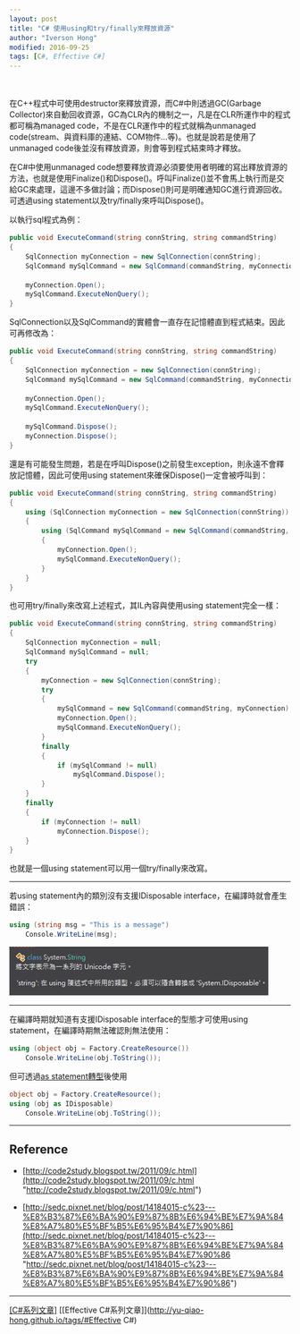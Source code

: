 ```yaml
---
layout: post
title: "C# 使用using和try/finally來釋放資源"
author: "Iverson Hong"
modified: 2016-09-25
tags: [C#, Effective C#]
---
```


　　　　　　　　　　　　　　　　　　　　　　　　　　　　　　　　　　　　　　　　

在C++程式中可使用destructor來釋放資源，而C#中則透過GC(Garbage Collector)來自動回收資源，GC為CLR內的機制之一，凡是在CLR所運作中的程式都可稱為managed code，不是在CLR運作中的程式就稱為unmanaged code(stream、與資料庫的連結、COM物件...等)。也就是說若是使用了unmanaged code後並沒有釋放資源，則會等到程式結束時才釋放。

在C#中使用unmanaged code想要釋放資源必須要使用者明確的寫出釋放資源的方法，也就是使用Finalize()和Dispose()。呼叫Finalize()並不會馬上執行而是交給GC來處理，這邊不多做討論；而Dispose()則可是明確通知GC進行資源回收。可透過using statement以及try/finally來呼叫Dispose()。

以執行sql程式為例：

~~~csharp
public void ExecuteCommand(string connString, string commandString)
{
    SqlConnection myConnection = new SqlConnection(connString);
    SqlCommand mySqlCommand = new SqlCommand(commandString, myConnection);

    myConnection.Open();
    mySqlCommand.ExecuteNonQuery();
}
~~~

SqlConnection以及SqlCommand的實體會一直存在記憶體直到程式結束。因此可再修改為：

~~~csharp
public void ExecuteCommand(string connString, string commandString)
{
    SqlConnection myConnection = new SqlConnection(connString);
    SqlCommand mySqlCommand = new SqlCommand(commandString, myConnection);

    myConnection.Open();
    mySqlCommand.ExecuteNonQuery();

    mySqlCommand.Dispose();
    myConnection.Dispose();
}
~~~

還是有可能發生問題，若是在呼叫Dispose()之前發生exception，則永遠不會釋放記憶體，因此可使用using statement來確保Dispose()一定會被呼叫到：

~~~csharp
public void ExecuteCommand(string connString, string commandString)
{
    using (SqlConnection myConnection = new SqlConnection(connString))
    {
        using (SqlCommand mySqlCommand = new SqlCommand(commandString, myConnection))
        {
            myConnection.Open();
            mySqlCommand.ExecuteNonQuery();
        }
    }
}
~~~

也可用try/finally來改寫上述程式，其IL內容與使用using statement完全一樣：

~~~csharp
public void ExecuteCommand(string connString, string commandString)
{
    SqlConnection myConnection = null;
    SqlCommand mySqlCommand = null;
    try
    {
        myConnection = new SqlConnection(connString);
        try
        {
            mySqlCommand = new SqlCommand(commandString, myConnection);
            myConnection.Open();
            mySqlCommand.ExecuteNonQuery(); 
        }
        finally
        {
            if (mySqlCommand != null)
                mySqlCommand.Dispose();
        }
    }
    finally
    {
        if (myConnection != null)
            myConnection.Dispose();
    }
}
~~~

也就是一個using statement可以用一個try/finally來改寫。

----------

若using statement內的類別沒有支援IDisposable interface，在編譯時就會產生錯誤：

~~~csharp
using (string msg = "This is a message")
    Console.WriteLine(msg);
~~~

![](..\images\postImage\CSharp_Effective_Item15\001.png)

----------

在編譯時期就知道有支援IDisposable interface的型態才可使用using statement，在編譯時期無法確認則無法使用：

~~~csharp
using (object obj = Factory.CreateResource())
    Console.WriteLine(obj.ToString());
~~~

但可透過[as statement轉型](http://yu-qiao-hong.github.io/CSharp_Effective_Item3/)後使用

~~~csharp
object obj = Factory.CreateResource();
using (obj as IDisposable)
    Console.WriteLine(obj.ToString());
~~~

----------

## Reference ##

- [http://code2study.blogspot.tw/2011/09/c.html](http://code2study.blogspot.tw/2011/09/c.html "http://code2study.blogspot.tw/2011/09/c.html")

- [http://sedc.pixnet.net/blog/post/14184015-c%23---%E8%B3%87%E6%BA%90%E9%87%8B%E6%94%BE%E7%9A%84%E8%A7%80%E5%BF%B5%E6%95%B4%E7%90%86](http://sedc.pixnet.net/blog/post/14184015-c%23---%E8%B3%87%E6%BA%90%E9%87%8B%E6%94%BE%E7%9A%84%E8%A7%80%E5%BF%B5%E6%95%B4%E7%90%86 "http://sedc.pixnet.net/blog/post/14184015-c%23---%E8%B3%87%E6%BA%90%E9%87%8B%E6%94%BE%E7%9A%84%E8%A7%80%E5%BF%B5%E6%95%B4%E7%90%86")

----------

[[C#系列文章]](http://yu-qiao-hong.github.io/tags/#C#)
[[Effective C#系列文章]](http://yu-qiao-hong.github.io/tags/#Effective C#)